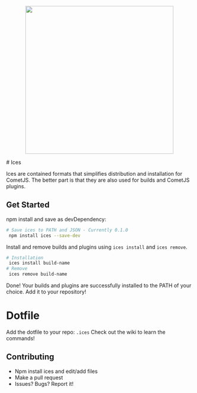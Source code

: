 <p align="center">
 <img src="https://raw.githubusercontent.com/comet-dev/ices/master/logo.png" width="400">
</p>
# Ices

Ices are contained formats that simplifies distribution and installation for CometJS. The better part is that they are also used for builds and CometJS plugins. 

## Get Started
npm install and save as devDependency:
```sh 
# Save ices to PATH and JSON - Currently 0.1.0
 npm install ices --save-dev
```
Install and remove builds and plugins using ```ices install``` and ```ices remove```.
```sh
# Installation
 ices install build-name 
# Remove
 ices remove build-name
```
Done! Your builds and plugins are successfully installed to the PATH of your choice. Add it to your repository!
# Dotfile
Add the dotfile to your repo: ```.ices``` Check out the wiki to learn the commands!
## Contributing
 - Npm install ices and edit/add files
 - Make a pull request
 - Issues? Bugs? Report it!
